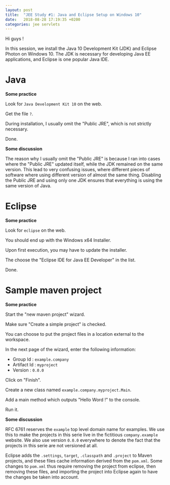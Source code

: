 ```yaml
---
layout: post
title:  "JEE Study #1: Java and Eclipse Setup on Windows 10"
date:   2018-08-28 17:19:35 +0200
categories: jee servlets
---
```

Hi guys !

In this session, we install the Java 10 Development Kit (JDK) and Eclipse Photon on Windows 10. The JDK is necessary for developing Java EE applications, and Eclipse is one popular Java IDE.

# Java

**Some practice**

Look for `Java Development Kit 10` on the web.

Get the file `?`.

During installation, I usually omit the "Public JRE", which is not strictly necessary.

Done.

**Some discussion**

The reason why I usually omit the "Public JRE" is because I ran into cases where the "Public JRE" updated itself, while the JDK remained on the same version. This lead to very confusing issues, where different pieces of software where using different version of almost the same thing. Disabling the Public JRE and using only one JDK ensures that everything is using the same version of Java.

# Eclipse

**Some practice**

Look for `eclipse` on the web.

You should end up with the Windows x64 Installer.

Upon first execution, you may have to update the installer.

The choose the "Eclipse IDE for Java EE Developer" in the list.

Done.

# Sample maven project

**Some practice**

Start the "new maven project" wizard.

Make sure "Create a simple project" is checked.

You can choose to put the project files in a location external to the workspace.

In the next page of the wizard, enter the following information:

* Group Id : `example.company`
* Artifact Id : `myproject`
* Version : `0.0.0`

Click on "Finish".

Create a new class named `example.company.myproject.Main`.

Add a main method which outputs "Hello Word !" to the console.

Run it.

**Some discussion**

RFC 6761 reserves the `example` top level domain name for examples. We use this to make the projects in this serie live in the fictitious `company.example` website. We also use version `0.0.0` everywhere to denote the fact that the projects in this serie are not versioned at all.

Eclipse adds the `.settings`, `target`, `.classpath` and `.project` to Maven projects, and these files cache information derived from the `pom.xml`. Some changes to `pom.xml` thus require removing the project from eclipse, then removing these files, and importing the project into Eclipse again to have the changes be taken into account.
